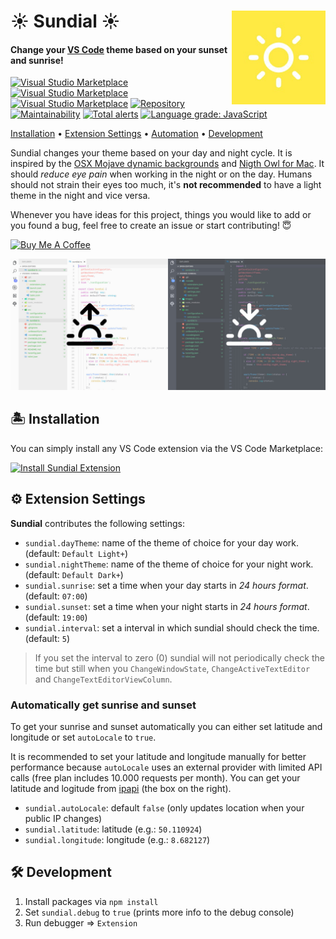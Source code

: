 <h1 align="left">
  <img align="right" src="https://raw.githubusercontent.com/muuvmuuv/vscode-sundial/master/assets/icon.jpg" width="150">
  <b>☀️ Sundial ☀️</b>
</h1>

#### Change your [VS Code](https://code.visualstudio.com/) theme based on your sunset and sunrise!

[![Visual Studio Marketplace](https://img.shields.io/vscode-marketplace/d/muuvmuuv.vscode-sundial.svg?style=flat)](https://marketplace.visualstudio.com/items?itemName=muuvmuuv.vscode-sundial)
[![Visual Studio Marketplace](https://img.shields.io/vscode-marketplace/r/muuvmuuv.vscode-sundial.svg?style=flat)](https://marketplace.visualstudio.com/items?itemName=muuvmuuv.vscode-sundial)
[![Visual Studio Marketplace](https://img.shields.io/vscode-marketplace/v/muuvmuuv.vscode-sundial.svg?style=flat)](https://marketplace.visualstudio.com/items?itemName=muuvmuuv.vscode-sundial)
[![Repository](https://david-dm.org/muuvmuuv/vscode-sundial.svg)](https://marketplace.visualstudio.com/items?itemName=muuvmuuv.vscode-sundial)
[![Maintainability](https://api.codeclimate.com/v1/badges/52f93dc5f852410ef448/maintainability)](https://codeclimate.com/github/muuvmuuv/vscode-sundial/maintainability)
[![Total alerts](https://img.shields.io/lgtm/alerts/g/muuvmuuv/vscode-sundial.svg?logo=lgtm&logoWidth=18)](https://lgtm.com/projects/g/muuvmuuv/vscode-sundial/alerts/)
[![Language grade: JavaScript](https://img.shields.io/lgtm/grade/javascript/g/muuvmuuv/vscode-sundial.svg?logo=lgtm&logoWidth=18)](https://lgtm.com/projects/g/muuvmuuv/vscode-sundial/context:javascript)

[Installation](#desert_island-installation) •
[Extension Settings](#gear-extension-settings) •
[Automation](#automatically-get-sunrise-and-sunset) •
[Development](#hammer_and_wrench-development)

Sundial changes your theme based on your day and night cycle. It is inspired by
the [OSX Mojave dynamic backgrounds](https://www.apple.com/de/macos/mojave/) and
[Nigth Owl for Mac](https://nightowl.kramser.xyz/). It should _reduce eye pain_
when working in the night or on the day. Humans should not strain their eyes too
much, it's **not recommended** to have a light theme in the night and vice
versa.

Whenever you have ideas for this project, things you would like to add or you
found a bug, feel free to create an issue or start contributing! 😇

<a href="https://www.buymeacoffee.com/devmuuv" target="_blank">
  <img src="https://www.buymeacoffee.com/assets/img/custom_images/orange_img.png" alt="Buy Me A Coffee">
</a>

![VSCode Sundial](https://raw.githubusercontent.com/muuvmuuv/vscode-sundial/master/assets/banner.jpg)

## :desert_island: Installation

You can simply install any VS Code extension via the VS Code Marketplace:

[![Install Sundial Extension](https://img.shields.io/badge/install-vscode_extension-blue.svg?style=for-the-badge)](https://marketplace.visualstudio.com/items?itemName=muuvmuuv.vscode-sundial)

## :gear: Extension Settings

**Sundial** contributes the following settings:

- `sundial.dayTheme`: name of the theme of choice for your day work. (default:
  `Default Light+`)
- `sundial.nightTheme`: name of the theme of choice for your night work.
  (default: `Default Dark+`)
- `sundial.sunrise`: set a time when your day starts in _24 hours format_.
  (default: `07:00`)
- `sundial.sunset`: set a time when your night starts in _24 hours format_.
  (default: `19:00`)
- `sundial.interval`: set a interval in which sundial should check the time.
  (default: `5`)

> If you set the interval to zero (0) sundial will not periodically check the
> time but still when you `ChangeWindowState`, `ChangeActiveTextEditor` and
> `ChangeTextEditorViewColumn`.

### Automatically get sunrise and sunset

To get your sunrise and sunset automatically you can either set latitude and
longitude or set `autoLocale` to `true`.

It is recommended to set your latitude and longitude manually for better
performance because `autoLocale` uses an external provider with limited API
calls (free plan includes 10.000 requests per month). You can get your latitude
and logitude from [ipapi](https://ipapi.com/) (the box on the right).

- `sundial.autoLocale`: default `false` (only updates location when your public
  IP changes)
- `sundial.latitude`: latitude (e.g.: `50.110924`)
- `sundial.longitude`: longitude (e.g.: `8.682127`)

## :hammer_and_wrench: Development

1.  Install packages via `npm install`
2.  Set `sundial.debug` to `true` (prints more info to the debug console)
3.  Run debugger => `Extension`
